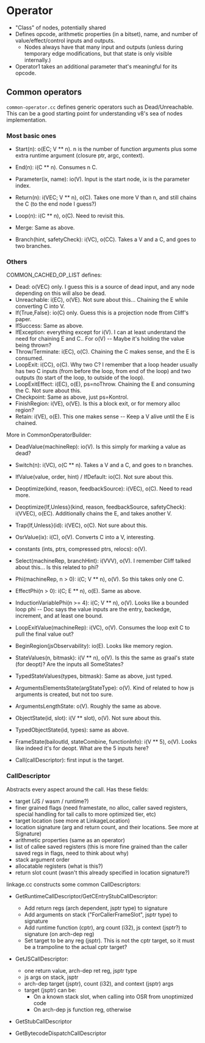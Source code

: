 # Operator

- "Class" of nodes, potentially shared
- Defines opcode, arithmetic properties (in a bitset), name, and number of value/effect/control inputs and outputs.
  + Nodes always have that many input and outputs (unless during temporary edge modifications, but that state is only visible internally.)
- Operator1 takes an additional parameter that's meaningful for its opcode.

## Common operators

`common-operator.cc` defines generic operators such as Dead/Unreachable. This can be a good starting point for understanding v8's sea of nodes implementation.

### Most basic ones

- Start(n): o(EC; V ** n). n is the number of function arguments plus some extra runtime argument (closure ptr, argc, context).
- End(n): i(C ** n). Consumes n C.

- Parameter(ix, name): io(V). Input is the start node, ix is the parameter index.
- Return(n): i(VEC; V ** n), o(C). Takes one more V than n, and still chains the C (to the end node I guess?)

- Loop(n): i(C ** n), o(C). Need to revisit this.
- Merge: Same as above.

- Branch(hint, safetyCheck): i(VC), o(CC). Takes a V and a C, and goes to two branches.

### Others

COMMON_CACHED_OP_LIST defines:

- Dead: o(VEC) only. I guess this is a source of dead input, and any node depending on this will also be dead.
- Unreachable: i(EC), o(VE). Not sure about this... Chaining the E while converting C into V.
- If{True,False}: io(C) only. Guess this is a projection node ffrom Cliff's paper.
- IfSuccess: Same as above.
- IfException: everything except for i(V). I can at least understand the need for chaining E and C.. For o(V) -- Maybe it's holding the value being thrown?
- Throw/Terminate: i(EC), o(C). Chaining the C makes sense, and the E is consumed.
- LoopExit: i(CC), o(C). Why two C? I remember that a loop header usually has two C inputs (from before the loop, from end of the loop) and two outputs (to start of the loop, to outside of the loop).
- LoopExitEffect: i(EC), o(E), ps=noThrow. Chaining the E and consuming the C. Not sure about this.
- Checkpoint: Same as above, just ps=Kontrol.
- FinishRegion: i(VE), o(VE). Is this a block exit, or for memory alloc region?
- Retain: i(VE), o(E). This one makes sense -- Keep a V alive until the E is chained.

More in CommonOperatorBuilder:

- DeadValue(machineRep): io(V). Is this simply for marking a value as dead?
- Switch(n): i(VC), o(C ** n). Takes a V and a C, and goes to n branches.
- IfValue(value, order, hint) / IfDefault: io(C). Not sure about this.
- Deoptimize(kind, reason, feedbackSource): i(VEC), o(C). Need to read more.
- Deoptimize{If,Unless}(kind, reason, feedbackSource, safetyCheck):
  i(VVEC), o(EC). Additionally chains the E, and takes another V.
- Trap{If,Unless}(id): i(VEC), o(C). Not sure about this.


- OsrValue(ix): i(C), o(V). Converts C into a V, interesting.

- constants (ints, ptrs, compressed ptrs, relocs): o(V).

- Select(machineRep, branchHint): i(VVV), o(V). I remember Cliff talked about this... Is this related to phi?
- Phi(machineRep, n > 0): i(C; V ** n), o(V). So this takes only one C.
- EffectPhi(n > 0): i(C; E ** n), o(E). Same as above.
- InductionVariablePhi(n >= 4): i(C; V ** n), o(V). Looks like a bounded loop phi -- Doc says the value inputs are the entry, backedge, increment, and at least one bound.
- LoopExitValue(machineRep): i(VC), o(V). Consumes the loop exit C to pull the final value out?
- BeginRegion(jsObservability): io(E). Looks like memory region.
- StateValues(n, bitmask): i(V ** n), o(V). Is this the same as graal's state (for deopt)? Are the inputs all SomeStates?
- TypedStateValues(types, bitmask): Same as above, just typed.
- ArgumentsElementsState(argStateType): o(V). Kind of related to how js arguments is created, but not too sure.
- ArgumentsLengthState: o(V). Roughly the same as above.
- ObjectState(id, slot): i(V ** slot), o(V). Not sure about this.
- TypedObjectState(id, types): same as above.
- FrameState(bailoutId, stateCombine, functionInfo): i(V ** 5), o(V). Looks like indeed it's for deopt. What are the 5 inputs here?
- Call(callDescriptor): first input is the target.

### CallDescriptor

Abstracts every aspect around the call. Has these fields:

- target (JS / wasm / runtime?)
- finer grained flags (need framestate, no alloc, caller saved registers, special handling for tail calls to more optimized tier, etc)
- target location (see more at LinkageLocation)
- location signature (arg and return count, and their locations. See more at Signature)
- arithmetic properties (same as an operator)
- list of callee saved registers (this is more fine grained than the caller saved regs in flags, need to think about why)
- stack argument order
- allocatable registers (what is this?)
- return slot count (wasn't this already specified in location signature?)

linkage.cc constructs some common CallDescriptors:

- GetRuntimeCallDescriptor/GetCEntryStubCallDescriptor:
  + Add return regs (arch dependent, jsptr type) to signature
  + Add arguments on stack ("ForCallerFrameSlot", jsptr type) to signature
  + Add runtime function (cptr), arg count (i32), js context (jsptr?) to signature (on arch-dep reg)
  + Set target to be any reg (jsptr). This is not the cptr target, so it must be a trampoline to the actual cptr target?

- GetJSCallDescriptor:
  + one return value, arch-dep ret reg, jsptr type
  + js args on stack, jsptr
  + arch-dep target (jsptr), count (i32), and context (jsptr) args
  + target (jsptr) can be:
    * On a known stack slot, when calling into OSR from unoptimized code
    * On arch-dep js function reg, otherwise

- GetStubCallDescriptor
- GetBytecodeDispatchCallDescriptor
